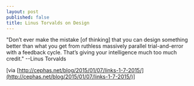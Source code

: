 ```yaml
---
layout: post
published: false
title: Linus Torvalds on Design
---
```

"Don’t ever make the mistake [of thinking] that you can design something better than what you get from ruthless massively parallel trial-and-error with a feedback cycle. That’s giving your intelligence much too much credit." --Linus Torvalds

[via [http://cephas.net/blog/2015/01/07/links-1-7-2015/](http://cephas.net/blog/2015/01/07/links-1-7-2015/)]